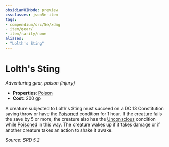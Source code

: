 ```yaml
---
obsidianUIMode: preview
cssclasses: json5e-item
tags:
- compendium/src/5e/xdmg
- item/gear/
- item/rarity/none
aliases: 
- "Lolth's Sting"
---
```

# Lolth's Sting
*Adventuring gear, poison (injury)*  

- **Properties**: [Poison](rules/item-properties.md#Poison)
- **Cost**: 200 gp

A creature subjected to Lolth's Sting must succeed on a DC 13 Constitution saving throw or have the [Poisoned](rules/conditions.md#Poisoned) condition for 1 hour. If the creature fails the save by 5 or more, the creature also has the [Unconscious](rules/conditions.md#Unconscious) condition while [Poisoned](rules/conditions.md#Poisoned) in this way. The creature wakes up if it takes damage or if another creature takes an action to shake it awake.

*Source: SRD 5.2*